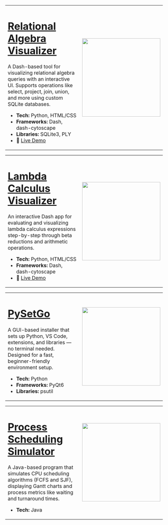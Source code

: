 <table>
<tr>
<td width="60%">
  
  # [Relational Algebra Visualizer](https://github.com/linnerlek/RA-Viz) 
  A Dash-based tool for visualizing relational algebra queries with an interactive UI. Supports operations like select, project, join, union, and more using custom SQLite databases.
  
  - **Tech:** Python, HTML/CSS
  - **Frameworks:** Dash, dash-cytoscape  
  - **Libraries:** SQLite3, PLY  
  - 🔗 [Live Demo](http://tinman.cs.gsu.edu:5020/)   
</td>
<td>
<img height="250" src="https://github.com/user-attachments/assets/9aeb6165-99fc-4c91-be07-0d9ef0d2ad9a" />
  
</td>
</tr>
</table>


<table>
<tr>
<td width="60%">
  
  # [Lambda Calculus Visualizer](https://github.com/linnerlek/Lambda-Engine)  
  An interactive Dash app for evaluating and visualizing lambda calculus expressions step-by-step through beta reductions and arithmetic operations.
  
  - **Tech:** Python, HTML/CSS
  - **Frameworks:** Dash, dash-cytoscape  
  - 🔗 [Live Demo](http://tinman.cs.gsu.edu:5021/)  
</td>
<td>
<img height="250" src="https://github.com/user-attachments/assets/40b2a0c8-8757-48a1-9235-6ba3ecce26c1" />
</td>
</tr>
</table>

<table>
<tr>
<td width="60%">
  
  # [PySetGo](https://github.com/linnerlek/PySetGo)  
  A GUI-based installer that sets up Python, VS Code, extensions, and libraries — no terminal needed. Designed for a fast, beginner-friendly environment setup.
  
  - **Tech:** Python  
  - **Frameworks:** PyQt6  
  - **Libraries:** psutil  
</td>
<td>
<img height="250" src="https://github.com/user-attachments/assets/926befdb-bfea-461c-ae3e-3cbc2ac5f2fb" />
</td>
</tr>
</table>


<table>
<tr>
<td width="60%">
  
  # [Process Scheduling Simulator](https://github.com/linnerlek/OS-Project) 
  A Java-based program that simulates CPU scheduling algorithms (FCFS and SJF), displaying Gantt charts and process metrics like waiting and turnaround times.
  
  - **Tech:** Java   
</td>
<td>
<img height="250" src="https://github.com/user-attachments/assets/60953cbd-786e-4d40-af3d-99b953ba056c" />
</td>
</tr>
</table>


